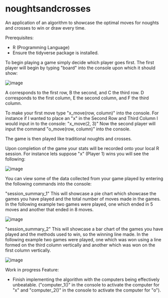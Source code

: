 # noughtsandcrosses
An application of an algorithm to showcase the optimal moves for noughts and crosses to win or draw every time.

Prerequisites:
- R (Programming Language) 
- Ensure the tidyverse package is installed.

To begin playing a game simply decide which player goes first.
The first player will begin by typing "board" into the console upon which it should show:

![image](https://github.com/eaas933/noughtsandcrosses/assets/64386451/d78c03e6-a7d0-45b7-87e7-c6acb380bb91)

A corresponds to the first row, B the second, and C the third row.
D corresponds to the first column, E the second column, and F the third column.

To make your first move type "x_move(row, column)" into the console.
For instance if I wanted to place an "x" in the Second Row and Third Column I would input in to the console: "x_move(2, 3)"
Now the second player will input the command "o_move(row, column)" into the console.

The game is then played like traditional noughts and crosses.

Upon completion of the game your stats will be recorded onto your local R session.
For instance lets suppose "x" (Player 1) wins you will see the following:

![image](https://github.com/eaas933/noughtsandcrosses/assets/64386451/8cebc7d1-c4f2-4019-8599-cdfe9dce19a3)

You can view some of the data collected from your game played by entering the following commands into the console:

"session_summary_1"
This will showcase a pie chart which showcase the games you have played and the total number of moves made in the games.
In the following example two games were played, one which ended in 5 moves and another that ended in 8 moves.

![image](https://github.com/eaas933/noughtsandcrosses/assets/64386451/1e60b8af-c0e9-493c-b162-d3599ca0d03c)

"session_summary_2"
This will showcase a bar chart of the games you have played and the methods used to win, so the winning line made.
In the following example two games were played, one which was won using a line formed on the third column vertically 
and another which was won on the first column vertically.

![image](https://github.com/eaas933/noughtsandcrosses/assets/64386451/5cc22cfc-213f-4140-b096-6f52f7c7270c)

Work in progress Feature:
- Finish implementing the algorithm with the computers being effectively unbeatable.
("computer_1()" in the console to activate the computer for "x" and "computer_2()" in the console to activate the computer for "o").
